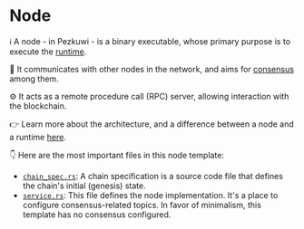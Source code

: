 # Node

ℹ️ A node -  in Pezkuwi - is a binary executable, whose primary purpose is to execute the [runtime](../runtime/README.md).

🔗 It communicates with other nodes in the network, and aims for
[consensus](https://wiki.pezkuwi.network/docs/learn-consensus) among them.

⚙️ It acts as a remote procedure call (RPC) server, allowing interaction with the blockchain.

👉 Learn more about the architecture, and a difference between a node and a runtime
[here](https://paritytech.github.io/pezkuwi-sdk/master/pezkuwi_sdk_docs/reference_docs/wasm_meta_protocol/index.html).

👇 Here are the most important files in this node template:

- [`chain_spec.rs`](./src/chain_spec.rs): A chain specification is a source code file that defines the chain's
initial (genesis) state.
- [`service.rs`](./src/service.rs): This file defines the node implementation.
It's a place to configure consensus-related topics. In favor of minimalism, this template has no consensus configured.
